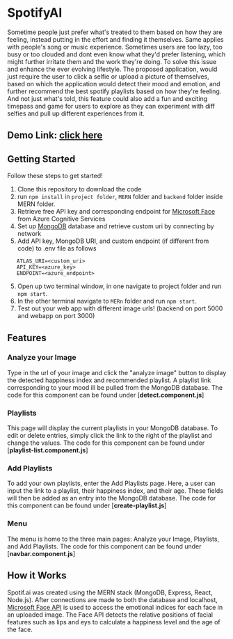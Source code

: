 # SpotifyAI
Sometime people just prefer what's treated to them based on how they are feeling, instead putting in the effort and finding it themselves. Same applies with people's song or music experience. Sometimes users are too lazy, too busy or too clouded and dont even know what they'd prefer listening, which might further irritate them and the work they're doing. To solve this issue and enhance the ever evolving lifestyle. The proposed application, would just require the user to click a selfie or upload a picture of themselves, based on which the application would detect their mood and emotion, and further recommend the best spotify playlists based on how they're feeling. And not just what's told, this feature could also add a fun and exciting timepass and game for users to explore as they can experiment with diff selfies and pull up different experiences from it.

## Demo Link: [click here](https://drive.google.com/file/d/1-lyPRiCSMASmjIpHJSEWovlr73SOQelA/view?usp=sharing)



## Getting Started
Follow these steps to get started!
1. Clone this repository to download the code
2. run `npm install` in `project folder`, `MERN` folder and `backend` folder inside MERN folder.
3. Retrieve free API key and corresponding endpoint for [Microsoft Face](https://azure.microsoft.com/en-us/services/cognitive-services/face/) from Azure Cognitive Services
4. Set up [MongoDB](https://www.mongodb.com/) database and retrieve custom uri by connecting by network
5. Add API key, MongoDB URI, and custom endpoint (if different from code) to .env file as follows
 ```
    ATLAS_URI=<custom_uri>
    API_KEY=<azure_key>
    ENDPOINT=<azure_endpoint>
 ```
5. Open up two terminal window, in one navigate to project folder and run ``npm start``.
6. In the other terminal navigate to `MERn` folder and run ``npm start``.
7. Test out your web app with different image urls! (backend on port 5000 and webapp on port 3000)

## Features
### Analyze your Image
Type in the url of your image and click the "analyze image" button to display the detected happiness index and recommended playlist. A playlist link corresponding to your mood ill be pulled from the MongoDB database. The code for this component can be found under [**detect.component.js**]

### Playlists
This page will display the current playlists in your MongoDB database. To edit or delete entries, simply click the link to the right of the playlist and change the values. The code for this component can be found under [**playlist-list.component.js**]

### Add Playlists
To add your own playlists, enter the Add Playlists page. Here, a user can input the link to a playlist, their happiness index, and their age. These fields will then be added as an entry into the MongoDB database. The code for this component can be found under [**create-playlist.js**]

### Menu
The menu is home to the three main pages: Analyze your Image, Playlists, and Add Playlists. The code for this component can be found under [**navbar.component.js**]

## How it Works
Spotif.ai was created using the MERN stack (MongoDB, Express, React, Node.js). After connections are made to both the database and localhost, [Microsoft Face API](https://azure.microsoft.com/en-us/services/cognitive-services/face/) is used to access the emotional indices for each face in an uploaded image. The Face API detects the relative positions of facial features such as lips and eys to calculate a happiness level and the age of the face. 



